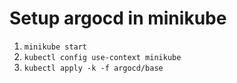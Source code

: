 # Setup argocd in minikube

1. `minikube start`
2. `kubectl config use-context minikube` 
3. `kubectl apply -k -f argocd/base`